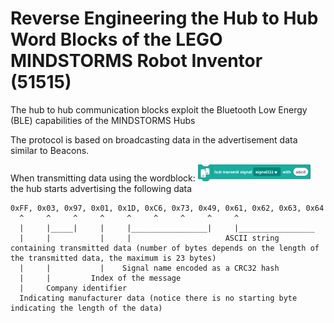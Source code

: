 # Reverse Engineering the Hub to Hub Word Blocks of the LEGO MINDSTORMS Robot Inventor (51515)

The hub to hub communication blocks exploit the Bluetooth Low Energy (BLE) capabilities of the MINDSTORMS Hubs

The protocol is based on broadcasting data in the advertisement data similar to Beacons. 

When transmitting data using the wordblock: <img src="images/broadcast.svg" alt="transmit block: hub transmit signal signal111 with abcd" style="height:20pt;"/> the hub starts advertising the following data

```
0xFF, 0x03, 0x97, 0x01, 0x1D, 0xC6, 0x73, 0x49, 0x61, 0x62, 0x63, 0x64
  ^     ^     ^     ^     ^     ^     ^     ^     ^
  |     |_____|     |     |_________________|     |_________________
  |     |           |     |                     ASCII string containing transmitted data (number of bytes depends on the length of the transmitted data, the maximum is 23 bytes)
  |     |           |    Signal name encoded as a CRC32 hash
  |     |         Index of the message
  |     Company identifier
  Indicating manufacturer data (notice there is no starting byte indicating the length of the data)
  ```


